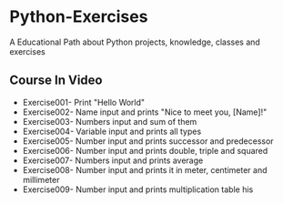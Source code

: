 # Python-Exercises
A Educational Path about Python projects, knowledge, classes and exercises

## Course In Video
- Exercise001- Print "Hello World"
- Exercise002- Name input and prints "Nice to meet you, [Name]!"
- Exercise003- Numbers input and sum of them
- Exercise004- Variable input and prints all types
- Exercise005- Number input and prints successor and predecessor
- Exercise006- Number input and prints double, triple and squared
- Exercise007- Numbers input and prints average
- Exercise008- Number input and prints it in meter, centimeter and millimeter
- Exercise009- Number input and prints multiplication table his
